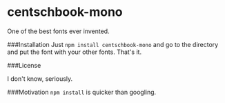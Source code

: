 centschbook-mono
================

One of the best fonts ever invented.

###Installation
Just `npm install centschbook-mono` and go to the directory and put the font with your other fonts. That's it.

###License

I don't know, seriously.

###Motivation
`npm install` is quicker than googling.
